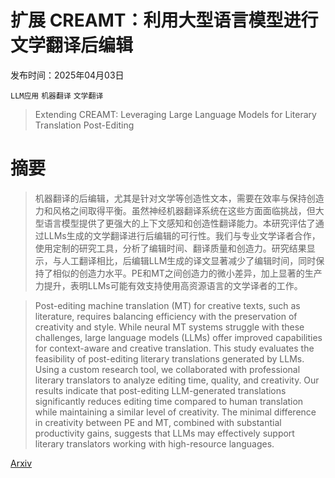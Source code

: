 # 扩展 CREAMT：利用大型语言模型进行文学翻译后编辑

发布时间：2025年04月03日

`LLM应用` `机器翻译` `文学翻译`

> Extending CREAMT: Leveraging Large Language Models for Literary Translation Post-Editing

# 摘要

> 机器翻译的后编辑，尤其是针对文学等创造性文本，需要在效率与保持创造力和风格之间取得平衡。虽然神经机器翻译系统在这些方面面临挑战，但大型语言模型提供了更强大的上下文感知和创造性翻译能力。本研究评估了通过LLMs生成的文学翻译进行后编辑的可行性。我们与专业文学译者合作，使用定制的研究工具，分析了编辑时间、翻译质量和创造力。研究结果显示，与人工翻译相比，后编辑LLM生成的译文显著减少了编辑时间，同时保持了相似的创造力水平。PE和MT之间创造力的微小差异，加上显著的生产力提升，表明LLMs可能有效支持使用高资源语言的文学译者的工作。

> Post-editing machine translation (MT) for creative texts, such as literature, requires balancing efficiency with the preservation of creativity and style. While neural MT systems struggle with these challenges, large language models (LLMs) offer improved capabilities for context-aware and creative translation. This study evaluates the feasibility of post-editing literary translations generated by LLMs. Using a custom research tool, we collaborated with professional literary translators to analyze editing time, quality, and creativity. Our results indicate that post-editing LLM-generated translations significantly reduces editing time compared to human translation while maintaining a similar level of creativity. The minimal difference in creativity between PE and MT, combined with substantial productivity gains, suggests that LLMs may effectively support literary translators working with high-resource languages.

[Arxiv](https://arxiv.org/abs/2504.03045)